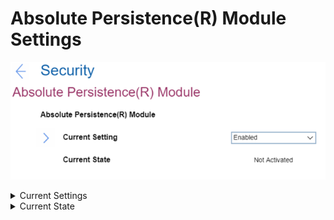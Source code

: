 # Absolute Persistence(R) Module Settings #
![](./img/abspersistencemodule.png)

<details><summary>Current Settings</summary>
This option enables or disables the BIOS interface to activate Absolute Persistence module. This is an optional monitoring service from Absolute Software.<br>
One of 3 possible states:

1.	**Enabled** – enables the activation. Default.
2.	Disabled – disables the activation.
3.	Permanently Disabled – permanently disables the activation.<br> 
    **Note**. This selection requires additional confirmation. If this module is permanently disabled, then you will be never able to enable this setting again. 

| WMI Setting name | Values |
|:---|:---|
| AbsolutePersistenceModuleActivation | Disable,Enable,PermanentlyDisable |
</details>


<details><summary>Current State</summary>
Shows the current status. One of 2 possible values:

1.	**Not Activated** – module is turned off. Default.
2.	Activated – Absolute Persistence is activated on OS.

| WMI Setting name | Values |
|:---|:---|
| Not available via WMI |  |
</details>